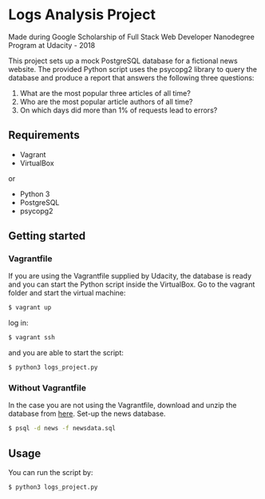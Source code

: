 # Logs Analysis Project
Made during Google Scholarship of Full Stack Web Developer Nanodegree Program at Udacity - 2018

This project sets up a mock PostgreSQL database for a fictional news website. The provided Python script uses the psycopg2 library to query the database and produce a report that answers the following three questions:
1. What are the most popular three articles of all time?
2. Who are the most popular article authors of all time?
3. On which days did more than 1% of requests lead to errors?

## Requirements
* Vagrant
* VirtualBox

or

* Python 3
* PostgreSQL
* psycopg2

## Getting started
### Vagrantfile
If you are using the Vagrantfile supplied by Udacity, the database is ready and you can start the Python script inside the VirtualBox.
Go to the vagrant folder and start the virtual machine:
```bash
$ vagrant up
```
log in:
```bash
$ vagrant ssh
```
and you are able to start the script:
```bash
$ python3 logs_project.py
```

### Without Vagrantfile

In the case you are not using the Vagrantfile, download and unzip the database from [here](https://d17h27t6h515a5.cloudfront.net/topher/2016/August/57b5f748_newsdata/newsdata.zip).
Set-up the news database.
```bash
$ psql -d news -f newsdata.sql
```
## Usage
You can run the script by:
```
$ python3 logs_project.py
```
